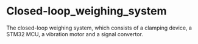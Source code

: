 # Closed-loop_weighing_system
The closed-loop weighing system, which consists of a clamping device, a STM32 MCU, a vibration motor and a signal convertor.
